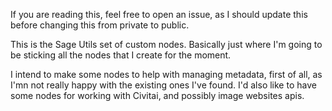 If you are reading this, feel free to open an issue, as I should update this before changing this from private to public.

This is the Sage Utils set of custom nodes. Basically just where I'm going to be sticking all the nodes that I create for the moment.

I intend to make some nodes to help with managing metadata, first of all, as I'mn not really happy with the existing ones I've found. I'd also like to have some nodes for working with Civitai, and possibly image websites apis.